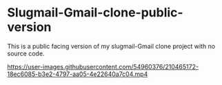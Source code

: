 # Slugmail-Gmail-clone-public-version
This is a public facing version of my slugmail-Gmail clone project with no source code. 


https://user-images.githubusercontent.com/54960376/210465172-18ec6085-b3e2-4797-aa05-4e22640a7c04.mp4

